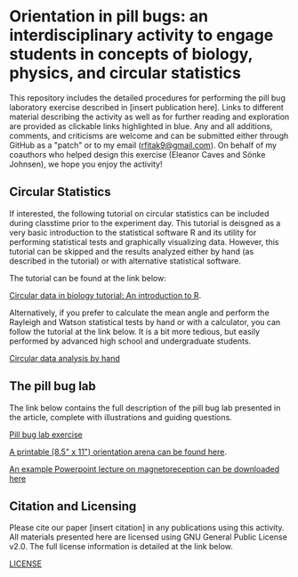 # Orientation in pill bugs: an interdisciplinary activity to engage students in concepts of biology, physics, and circular statistics
This repository includes the detailed procedures for performing the pill bug laboratory exercise described in [insert publication here].  Links to different material describing the activity as well as for further reading and exploration are provided as clickable links highlighted in blue. Any and all additions, comments, and criticisms are welcome and can be submitted either through GitHub as a "patch" or to my email (rfitak9@gmail.com).  On behalf of my coauthors who helped design this exercise (Eleanor Caves and Sönke Johnsen), we hope you enjoy the activity!

## Circular Statistics
If interested, the following tutorial on circular statistics can be included during classtime prior to the experiment day.  This tutorial is deisgned as a very basic introduction to the statistical software R and its utility for performing statistical tests and graphically visualizing data.  However, this tutorial can be skipped and the results analyzed either by hand (as described in the tutorial) or with alternative statistical software.

The tutorial can be found at the link below:

[Circular data in biology tutorial: An introduction to R](./Circular_data_exercise.md).

Alternatively, if you prefer to calculate the mean angle and perform the Rayleigh and Watson statistical tests by hand or with a calculator, you can follow the tutorial at the link below.  It is a bit more tedious, but easily performed by advanced high school and undergraduate students.

[Circular data analysis by hand](./Circular_data_by_hand.pdf)

## The pill bug lab
The link below contains the full description of the pill bug lab presented in the article, complete with illustrations and guiding questions.

[Pill bug lab exercise](./Pill_Bug_Lab.md)

[A printable (8.5" x 11") orientation arena can be found here](./Orientation-Arena.pdf).

[An example Powerpoint lecture on magnetoreception can be downloaded here](./Sensory_Biology_7-31-2017.pptx)

## Citation and Licensing
Please cite our paper [insert citation] in any publications using this activity.  All materials presented here are licensed using GNU General Public License v2.0.  The full license information is detailed at the link below.

[LICENSE](./LICENSE)
